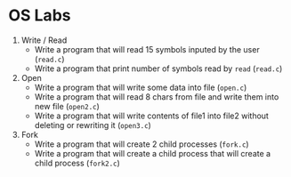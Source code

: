 # OS Labs

1. Write / Read  
   - Write a program that will read 15 symbols inputed by the user (`read.c`)
   - Write a program that print number of symbols read by `read` (`read.c`)
2. Open  
   - Write a program that will write some data into file (`open.c`)
   - Write a program that will read 8 chars from file and write them into new file (`open2.c`)
   - Write a program that will write contents of file1 into file2 without deleting or rewriting it (`open3.c`)
3. Fork  
   - Write a program that will create 2 child processes (`fork.c`)
   - Write a program that will create a child process that will create a child process (`fork2.c`)
